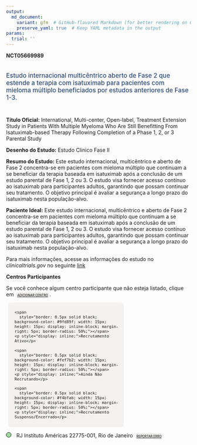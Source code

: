 ```yaml
---
output: 
  md_document:
    variant: gfm  # GitHub-flavored Markdown (for better rendering on GitHub)
    preserve_yaml: true  # Keep YAML metadata in the output
params:
  trial: ''
---
```


**NCT05669989**

<div style="padding: 5px 5px 5px 0px; font-size: 1.20em; font-weight: 500; color: #2E4A7F; text-align: left; margin-bottom: 20px">

Estudo internacional multicêntrico aberto de Fase 2 que estende a
terapia com isatuximab para pacientes com mieloma múltiplo beneficiados
por estudos anteriores de Fase 1-3.

</div>

**Título Oficial:** International, Multi-center, Open-label, Treatment
Extension Study in Patients With Multiple Myeloma Who Are Still
Benefitting From Isatuximab-based Therapy Following Completion of a
Phase 1, 2, or 3 Parental Study

**Desenho do Estudo:** Estudo Clinico Fase II

**Resumo do Estudo:** Este estudo internacional, multicêntrico e aberto
de Fase 2 concentra-se em pacientes com mieloma múltiplo que continuam a
se beneficiar da terapia baseada em isatuximab após a conclusão de um
estudo parental de Fase 1, 2 ou 3. O estudo visa fornecer acesso
contínuo ao isatuximab para participantes adultos, garantindo que possam
continuar seu tratamento. O objetivo principal é avaliar a segurança a
longo prazo do isatuximab nesta população-alvo.

**Paciente Ideal:** Este estudo internacional, multicêntrico e aberto de
Fase 2 concentra-se em pacientes com mieloma múltiplo que continuam a se
beneficiar da terapia baseada em isatuximab após a conclusão de um
estudo parental de Fase 1, 2 ou 3. O estudo visa fornecer acesso
contínuo ao isatuximab para participantes adultos, garantindo que possam
continuar seu tratamento. O objetivo principal é avaliar a segurança a
longo prazo do isatuximab nesta população-alvo.

Para mais informações, acesse as informações do estudo no
*clinicaltrials.gov* no seguinte
[link](https://clinicaltrials.gov/ct2/show/NCT05669989)

**Centros Participantes**

Se você conhece algum centro participante que não esteja listado, clique
em
<span style="color: #2E4A7F; margin-left: 2px; padding: 4px; background-color: #f3f2f1; border-radius: 8px; font-weight: 500; font-size: 0.6em"><a
href="https://flazar.shinyapps.io/formsapp?study_nct_id=NCT05669989&amp;location_id=N%2FA&amp;location_full_name=N%2FA&amp;form_type=Adicionar%20Centro"
target="_blank">ADICIONAR CENTRO</a></span>.

<div style="margin-bottom: 8px; margin-left: 5px; padding: 8px; max-width: 300px; background-color: #f3f2f1; border-radius: 8px; font-size: 0.9em">

<div style="margin-left: 10px;">

    <span 
      style="border: 0.5px solid black; background-color: #9fd89f; width: 15px; height: 15px; display: inline-block; margin-right: 5px; border-radius: 50%;"></span>
    <p style="display: inline;">Recrutamento Ativo</p>

</div>

<div style="margin-left: 10px;">

    <span 
      style="border: 0.5px solid black; background-color: #fef7b2; width: 15px; height: 15px; display: inline-block; margin-right: 5px; border-radius: 50%;"></span>
    <p style="display: inline;">Ainda Não Recrutando</p>

</div>

<div style="margin-left: 10px;">

    <span 
      style="border: 0.5px solid black; background-color: #f4bfab; width: 15px; height: 15px; display: inline-block; margin-right: 5px; border-radius: 50%;"></span>
    <p style="display: inline;">Recrutamento Suspenso/Encerrado</p>

</div>

</div>

<span style="line-height: 1.2;"><span style="border: 0.5px solid black; display: inline-block; width: 12px; height: 12px; border-radius: 50%; margin-right: 10px; padding-bottom: 0px; background-color: #9fd89f;"></span>
RJ Instituto Américas 22775-001, Rio de Janeiro
<span style="color: #2E4A7F; margin-left: 2px; padding: 4px; background-color: #f3f2f1; border-radius: 8px; font-weight: 500; font-size: 0.6em"><a
href="https://flazar.shinyapps.io/formsapp?study_nct_id=NCT05669989&amp;location_id=INSTITUTOAMERICASENSINOPESQUISAEINOVACAORIODEJANEIROAVENIDAJORGECURISITENUMBER0760001RIODEJANEIRO22775001BRAZIL&amp;location_full_name=Instituto%20Am%C3%A9ricas%2C%2022775-001%2C%20Rio%20de%20Janeiro&amp;form_type=Reportar%20Erro"
target="_blank">REPORTAR ERRO</a></span></span>
